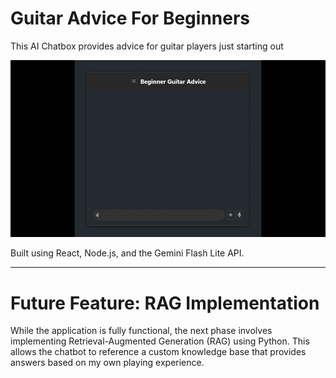 # Guitar Advice For Beginners

This AI Chatbox provides advice for guitar players just starting out

![Demo of App Interaction](gifs/app-demo.gif)

Built using React, Node.js, and the Gemini Flash Lite API.

---

# Future Feature: RAG Implementation
While the application is fully functional, the next phase involves implementing Retrieval-Augmented Generation (RAG) using Python. This allows the chatbot to reference a custom knowledge base that provides answers based on my own playing experience. 

